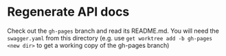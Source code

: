# Regenerate API docs

Check out the `gh-pages` branch and read its README.md. You will need the
`swagger.yaml` from this directory (e.g. use 
`get worktree add -b gh-pages <new dir>` to get a working copy of the gh-pages
branch)
